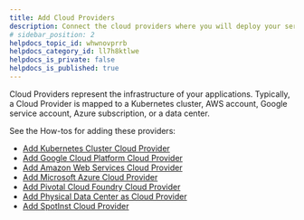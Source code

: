 ```yaml
---
title: Add Cloud Providers
description: Connect the cloud providers where you will deploy your services using Harness.
# sidebar_position: 2
helpdocs_topic_id: whwnovprrb
helpdocs_category_id: ll7h8ktlwe
helpdocs_is_private: false
helpdocs_is_published: true
---
```


Cloud Providers represent the infrastructure of your applications. Typically, a Cloud Provider is mapped to a Kubernetes cluster, AWS account, Google service account, Azure subscription, or a data center.

See the How-tos for adding these providers:

* [Add Kubernetes Cluster Cloud Provider](add-kubernetes-cluster-cloud-provider.md)
* [Add Google Cloud Platform Cloud Provider](add-google-cloud-platform-cloud-provider.md)
* [Add Amazon Web Services Cloud Provider](add-amazon-web-services-cloud-provider.md)
* [Add Microsoft Azure Cloud Provider](add-microsoft-azure-cloud-provider.md)
* [Add Pivotal Cloud Foundry Cloud Provider](add-pivotal-cloud-foundry-cloud-provider.md)
* [Add Physical Data Center as Cloud Provider](add-physical-data-center-cloud-provider.md)
* [Add SpotInst Cloud Provider](add-spot-inst-cloud-provider.md)

